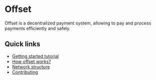 # Offset

Offset is a decentralized payment system, allowing to pay and process
payments efficiently and safely.

## Quick links

- [Getting started tutorial](tutorial.md)
- [How offset works?](theory.md)
- [Network structure](network.md)
- [Contributing](contributing.md)
